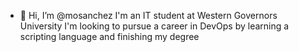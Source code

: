 - 👋 Hi, I’m @mosanchez
I'm an IT student at Western Governors University
I'm looking to pursue a career in DevOps by learning a scripting language and finishing my degree
